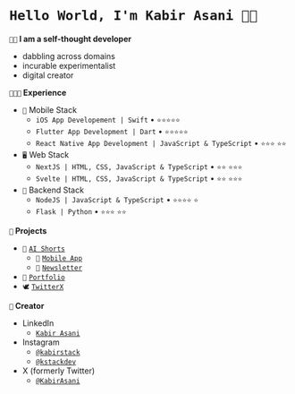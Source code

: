 <!--
**kabir-asani/kabir-asani** is a ✨ _special_ ✨ repository because its `README.md` (this file) appears on your GitHub profile.
-->

# `Hello World, I'm Kabir Asani 👋🏽`

**`👋🏽` I am a self-thought developer**
- dabbling across domains
- incurable experimentalist
- digital creator

**`👨🏽‍💻` Experience**

-   `📱` Mobile Stack
    -   `iOS App Developement | Swift` • `⭐️⭐️⭐️⭐️⭐️`
    -   `Flutter App Development | Dart` • `⭐️⭐️⭐️⭐️⭐️`
    -   `React Native App Development | JavaScript & TypeScript` • `⭐️⭐️⭐️` `⭐️⭐️`
-   `🖥️` Web Stack
    -   `NextJS | HTML, CSS, JavaScript & TypeScript` • `⭐️⭐️` `⭐️⭐️⭐`️
    -   `Svelte | HTML, CSS, JavaScript & TypeScript` • `⭐️⭐️` `⭐️⭐️⭐️`
-   `📡` Backend Stack
    -   `NodeJS | JavaScript & TypeScript` • `⭐️⭐️⭐️⭐️` `⭐️`
    -   `Flask | Python` • `⭐️⭐️⭐️` `⭐️⭐️`


**`🚀` Projects**
- `🤖` [`AI Shorts`](https://aishorts.club)
    -   `📱` [`Mobile App`](https://play.google.com/store/apps/details?id=co.goshorts.titanium)
    -   `📰` [`Newsletter`](https://newsletter.aishorts.club)
- `👤` [`Portfolio`](https://kabirasani.com)
- `🕊️` [`TwitterX`](https://www.linkedin.com/posts/kabirasani_twitter-clone-project-activity-6944370487321849857-muee)


**`🎥` Creator**

-   LinkedIn
    -   [`Kabir Asani`](https://linkedin.in/in/kabirasani)
-   Instagram
    -   [`@kabirstack`](https://www.instagram.com/kabirstack)
    -   [`@kstackdev`](https://www.instagram.com/kstackdev)
-   X (formerly Twitter)
    -   [`@KabirAsani`](https://twitter.com/KabirAsani)
